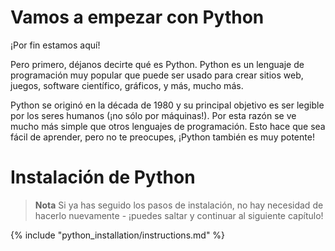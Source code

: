 # Vamos a empezar con Python

¡Por fin estamos aquí!

Pero primero, déjanos decirte qué es Python. Python es un lenguaje de programación muy popular que puede ser usado para crear sitios web, juegos, software científico, gráficos, y más, mucho más.

Python se originó en la década de 1980 y su principal objetivo es ser legible por los seres humanos (¡no sólo por máquinas!). Por esta razón se ve mucho más simple que otros lenguajes de programación. Esto hace que sea fácil de aprender, pero no te preocupes, ¡Python también es muy potente!

# Instalación de Python

> **Nota** Si ya has seguido los pasos de instalación, no hay necesidad de hacerlo nuevamente - ¡puedes saltar y continuar al siguiente capítulo!

{% include "python_installation/instructions.md" %}